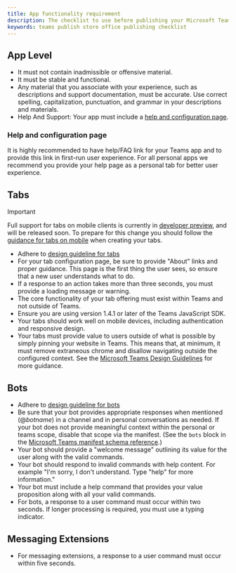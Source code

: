 ```yaml
---
title: App functionality requirement  
description: The checklist to use before publishing your Microsoft Teams app to AppSource
keywords: teams publish store office publishing checklist
---
```


## App Level 
* It must not contain inadmissible or offensive material.
* It must be stable and functional.
* Any material that you associate with your experience, such as descriptions and support documentation, must be accurate. Use correct spelling, capitalization, punctuation, and grammar in your descriptions and materials.
* Help And Support: Your app must include a [help and configuration page](#Help-and-configuration-page).


### Help and configuration page

It is highly recommended to have help/FAQ link for your Teams app and to provide this link in first-run user experience. For all personal apps we recommend you provide your help page as a personal tab for better user experience.

## Tabs

> [!Important]
> Full support for tabs on mobile clients is currently in [developer preview](~/resources/dev-preview/developer-preview-intro.md), and will be released soon. To prepare for this change you should follow the [guidance for tabs on mobile](~/resources/design/framework/tabs-mobile.md) when creating your tabs.

* Adhere to [design guideline for tabs]() 
* For your tab configuration page, be sure to provide "About" links and proper guidance. This page is the first thing the user sees, so ensure that a new user understands what to do.
* If a response to an action takes more than three seconds, you must provide a loading message or warning.
* The core functionality of your tab offering must exist within Teams and not outside of Teams.
* Ensure you are using version 1.4.1 or later of the Teams JavaScript SDK.
* Your tabs should work well on mobile devices, including authentication and responsive design.
* Your tabs must provide value to users outside of what is possible by simply pinning your website in Teams. This means that, at minimum, it must remove extraneous chrome and disallow navigating outside the configured context. See the [Microsoft Teams Design Guidelines](~/resources/design/overview.md) for more guidance.

## Bots 

* Adhere to [design guideline for bots]() 
* Be sure that your bot provides appropriate responses when mentioned (@*botname*) in a channel and in personal conversations as needed. If your bot does not provide meaningful context within the personal or teams scope, disable that scope via the manifest. (See the `bots` block in the [Microsoft Teams manifest schema reference](~/resources/schema/manifest-schema.md#bots).)
* Your bot should provide a "welcome message" outlining its value for the user along with the valid commands.
* Your bot should respond to invalid commands with help content. For example "I'm sorry, I don't understand. Type "help" for more information."
* Your bot must include a help command that provides your value proposition along with all your valid commands.
* For bots, a response to a user command must occur within two seconds. If longer processing is required, you must use a typing indicator.

## Messaging Extensions 

* For messaging extensions, a response to a user command must occur within five seconds.

